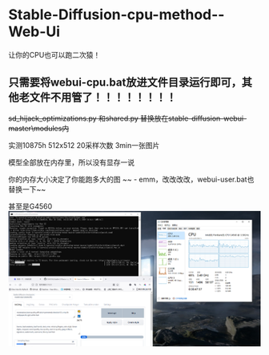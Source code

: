 # Stable-Diffusion-cpu-method--Web-Ui

让你的CPU也可以跑二次猿！

## 只需要将webui-cpu.bat放进文件目录运行即可，其他老文件不用管了！！！！！！！！

~~sd_hijack_optimizations.py 和shared.py 替换放在stable-diffusion-webui-master\modules内~~

实测10875h 512x512 20采样次数 3min一张图片

模型全部放在内存里，所以没有显存一说

你的内存大小决定了你能跑多大的图
~~ - emm，改改改改，webui-user.bat也替换一下~~


甚至是G4560
![image](https://github.com/1EM0NS/Stable-Diffusion-cpu-method/blob/main/G4560.png)
